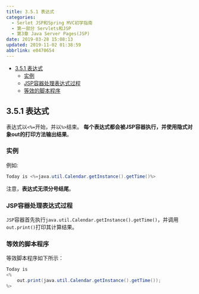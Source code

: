 ```yaml
---
title: 3.5.1 表达式
categories: 
  - Serlet JSP和Spring MVC初学指南
  - 第一部分 Servlets和JSP
  - 第3章 Java Server Pages(JSP)
date: 2019-03-28 15:08:13
updated: 2019-11-02 01:38:59
abbrlink: e0470654
---
```

- [3.5.1 表达式](/ReadingNotes/e0470654/#3-5-1-表达式)
    - [实例](/ReadingNotes/e0470654/#实例)
    - [JSP容器处理表达式过程](/ReadingNotes/e0470654/#JSP容器处理表达式过程)
    - [等效的脚本程序](/ReadingNotes/e0470654/#等效的脚本程序)

<!--more-->
<script src="https://cdn.bootcss.com/jquery/3.4.0/jquery.slim.min.js"></script>
<script>$(document).ready(function () {$(".post-body > ul:nth-child(1)").hide();});</script>

<!--end-->
## 3.5.1 表达式 ##
表达式以`<%=`开始，并以`%>`结束。
**每个表达式都会被JSP容器执行，并使用隐式对象out的打印方法输出结果**。
### 实例 ###
例如:
```java
Today is <%=java.util.Calendar.getInstance().getTime()%>
```
注意，**表达式无须分号结尾**。
### JSP容器处理表达式过程 ###
`JSP`容器首先执行`java.util.Calendar.getInstance().getTime()`，并调用`out.print()`打印其计算结果。
### 等效的脚本程序 ###
等效脚本程序如下所示：
```java
Today is
<%
    out.print(java.util.Calendar.getInstance().getTime());
%>
```
